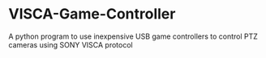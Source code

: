 # VISCA-Game-Controller
A python program to use inexpensive USB game controllers to control PTZ cameras using SONY VISCA protocol
